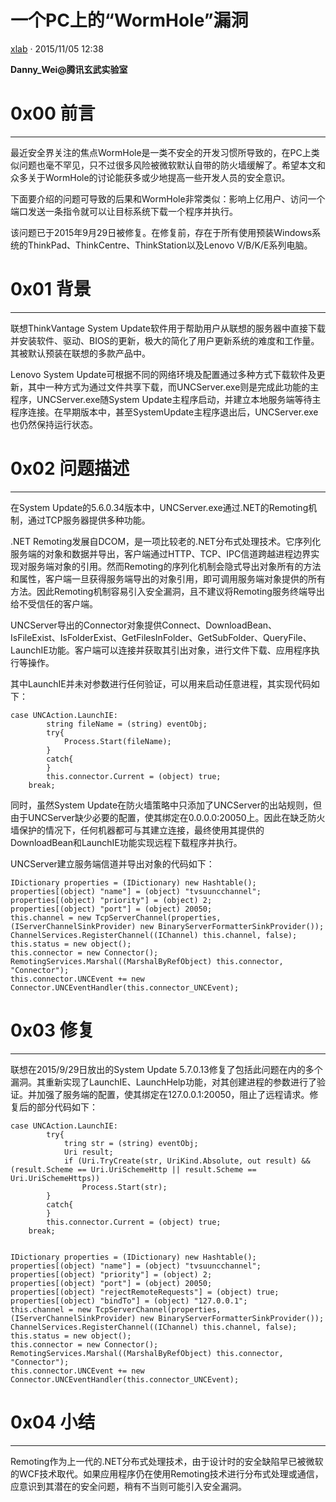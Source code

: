 # 一个PC上的“WormHole”漏洞

[ xlab](/author/xlab) · 2015/11/05 12:38

**Danny_Wei@腾讯玄武实验室**

# 0x00 前言

* * *

最近安全界关注的焦点WormHole是一类不安全的开发习惯所导致的，在PC上类似问题也毫不罕见，只不过很多风险被微软默认自带的防火墙缓解了。希望本文和众多关于WormHole的讨论能获多或少地提高一些开发人员的安全意识。

下面要介绍的问题可导致的后果和WormHole非常类似：影响上亿用户、访问一个端口发送一条指令就可以让目标系统下载一个程序并执行。

该问题已于2015年9月29日被修复。在修复前，存在于所有使用预装Windows系统的ThinkPad、ThinkCentre、ThinkStation以及Lenovo V/B/K/E系列电脑。

# 0x01 背景

* * *

联想ThinkVantage System Update软件用于帮助用户从联想的服务器中直接下载并安装软件、驱动、BIOS的更新，极大的简化了用户更新系统的难度和工作量。其被默认预装在联想的多款产品中。

Lenovo System Update可根据不同的网络环境及配置通过多种方式下载软件及更新，其中一种方式为通过文件共享下载，而UNCServer.exe则是完成此功能的主程序，UNCServer.exe随System Update主程序启动，并建立本地服务端等待主程序连接。在早期版本中，甚至SystemUpdate主程序退出后，UNCServer.exe也仍然保持运行状态。

# 0x02 问题描述

* * *

在System Update的5.6.0.34版本中，UNCServer.exe通过.NET的Remoting机制，通过TCP服务器提供多种功能。

.NET Remoting发展自DCOM，是一项比较老的.NET分布式处理技术。它序列化服务端的对象和数据并导出，客户端通过HTTP、TCP、IPC信道跨越进程边界实现对服务端对象的引用。然而Remoting的序列化机制会隐式导出对象所有的方法和属性，客户端一旦获得服务端导出的对象引用，即可调用服务端对象提供的所有方法。因此Remoting机制容易引入安全漏洞，且不建议将Remoting服务终端导出给不受信任的客户端。

UNCServer导出的Connector对象提供Connect、DownloadBean、IsFileExist、IsFolderExist、GetFilesInFolder、GetSubFolder、QueryFile、LaunchIE功能。客户端可以连接并获取其引出对象，进行文件下载、应用程序执行等操作。

其中LaunchIE并未对参数进行任何验证，可以用来启动任意进程，其实现代码如下：

    
    
    case UNCAction.LaunchIE:
            string fileName = (string) eventObj;
            try{
                Process.Start(fileName);
            }
            catch{
            }
            this.connector.Current = (object) true;
        break;
    

同时，虽然System Update在防火墙策略中只添加了UNCServer的出站规则，但由于UNCServer缺少必要的配置，使其绑定在0.0.0.0:20050上。因此在缺乏防火墙保护的情况下，任何机器都可与其建立连接，最终使用其提供的DownloadBean和LaunchIE功能实现远程下载程序并执行。

UNCServer建立服务端信道并导出对象的代码如下：

    
    
    IDictionary properties = (IDictionary) new Hashtable();
    properties[(object) "name"] = (object) "tvsuuncchannel";
    properties[(object) "priority"] = (object) 2;
    properties[(object) "port"] = (object) 20050;
    this.channel = new TcpServerChannel(properties, (IServerChannelSinkProvider) new BinaryServerFormatterSinkProvider());
    ChannelServices.RegisterChannel((IChannel) this.channel, false);
    this.status = new object();
    this.connector = new Connector();
    RemotingServices.Marshal((MarshalByRefObject) this.connector, "Connector");
    this.connector.UNCEvent += new Connector.UNCEventHandler(this.connector_UNCEvent);
    

# 0x03 修复

* * *

联想在2015/9/29日放出的System Update 5.7.0.13修复了包括此问题在内的多个漏洞。其重新实现了LaunchIE、LaunchHelp功能，对其创建进程的参数进行了验证。并加强了服务端的配置，使其绑定在127.0.0.1:20050，阻止了远程请求。修复后的部分代码如下：

    
    
    case UNCAction.LaunchIE:
            try{
                tring str = (string) eventObj;
                Uri result;
                if (Uri.TryCreate(str, UriKind.Absolute, out result) && (result.Scheme == Uri.UriSchemeHttp || result.Scheme == Uri.UriSchemeHttps))
                    Process.Start(str);
            }
            catch{
            }
            this.connector.Current = (object) true;
        break;    
    
    
    IDictionary properties = (IDictionary) new Hashtable();
    properties[(object) "name"] = (object) "tvsuuncchannel";
    properties[(object) "priority"] = (object) 2;
    properties[(object) "port"] = (object) 20050;
    properties[(object) "rejectRemoteRequests"] = (object) true;
    properties[(object) "bindTo"] = (object) "127.0.0.1";
    this.channel = new TcpServerChannel(properties, (IServerChannelSinkProvider) new BinaryServerFormatterSinkProvider());
    ChannelServices.RegisterChannel((IChannel) this.channel, false);
    this.status = new object();
    this.connector = new Connector();
    RemotingServices.Marshal((MarshalByRefObject) this.connector, "Connector");
    this.connector.UNCEvent += new Connector.UNCEventHandler(this.connector_UNCEvent);
    

# 0x04 小结

* * *

Remoting作为上一代的.NET分布式处理技术，由于设计时的安全缺陷早已被微软的WCF技术取代。如果应用程序仍在使用Remoting技术进行分布式处理或通信，应意识到其潜在的安全问题，稍有不当则可能引入安全漏洞。

